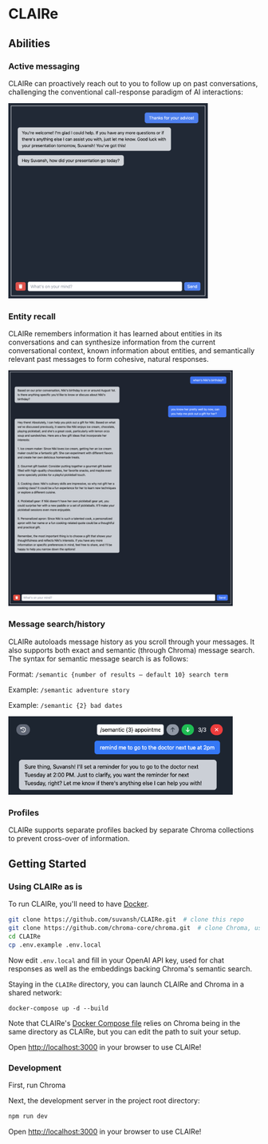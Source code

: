 # CLAIRe

## Abilities
### Active messaging
CLAIRe can proactively reach out to you to follow up on past conversations, challenging the conventional call-response paradigm of AI interactions:

<img src="images/active.png" alt="Active Messaging" width="400" />

### Entity recall
CLAIRe remembers information it has learned about entities in its conversations and can synthesize information from the current conversational context, known information about entities, and semantically relevant past messages to form cohesive, natural responses.

<img src="images/entity.png" alt="Entity Recall" width="450" />

### Message search/history
CLAIRe autoloads message history as you scroll through your messages. It also supports both exact and semantic (through Chroma) message search. The syntax for semantic message search is as follows:

Format: `/semantic {number of results – default 10} search term`

Example: `/semantic adventure story`

Example: `/semantic {2} bad dates`

<img src="images/search.png" alt="Semantic Search" width="450" />

### Profiles
CLAIRe supports separate profiles backed by separate Chroma collections to prevent cross-over of information.


## Getting Started

### Using CLAIRe as is
To run CLAIRe, you'll need to have [Docker](https://www.docker.com/get-started/).

```bash
git clone https://github.com/suvansh/CLAIRe.git  # clone this repo
git clone https://github.com/chroma-core/chroma.git  # clone Chroma, used for the DB
cd CLAIRe
cp .env.example .env.local
```
Now edit `.env.local` and fill in your OpenAI API key, used for chat responses as well as the embeddings backing Chroma's semantic search.

Staying in the `CLAIRe` directory, you can launch CLAIRe and Chroma in a shared network:
```
docker-compose up -d --build
```

Note that CLAIRe's [Docker Compose file](docker-compose.yml) relies on Chroma being in the same directory as CLAIRe, but you can edit the path to suit your setup.

Open [http://localhost:3000](http://localhost:3000) in your browser to use CLAIRe!

### Development
First, run Chroma 

Next, the development server in the project root directory:

```bash
npm run dev
```

Open [http://localhost:3000](http://localhost:3000) in your browser to use CLAIRe!
